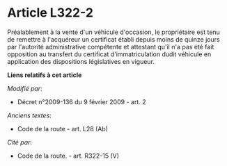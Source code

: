 # Article L322-2

Préalablement à la vente d'un véhicule d'occasion, le propriétaire est tenu de remettre à l'acquéreur un certificat établi
depuis moins de quinze jours par l'autorité administrative compétente et attestant qu'il n'a pas été fait opposition au
transfert du certificat d'immatriculation dudit véhicule en application des dispositions législatives en vigueur.

**Liens relatifs à cet article**

_Modifié par_:

  - Décret n°2009-136 du 9 février 2009 - art. 2

_Anciens textes_:

  - Code de la route - art. L28 (Ab)

_Cité par_:

  - Code de la route. - art. R322-15 (V)
